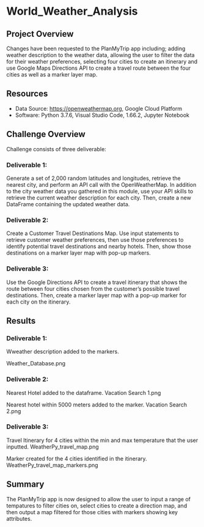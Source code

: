 # World_Weather_Analysis

## Project Overview
Changes have been requested to the PlanMyTrip app including; adding weather description to the weather data, allowing the user to filter the data for their weather preferences, selecting four cities to create an itinerary and use Google Maps Directions API to create a travel route between the four cities as well as a marker layer map.

## Resources
- Data Source: https://openweathermap.org, Google Cloud Platform
- Software: Python 3.7.6, Visual Studio Code, 1.66.2, Jupyter Notebook

## Challenge Overview
Challenge consists of three deliverable:

### Deliverable 1: 
Generate a set of 2,000 random latitudes and longitudes, retrieve the nearest city, and perform an API call with the OpenWeatherMap. In addition to the city weather data you gathered in this module, use your API skills to retrieve the current weather description for each city. Then, create a new DataFrame containing the updated weather data.
 

### Deliverable 2: 
Create a Customer Travel Destinations Map. Use input statements to retrieve customer weather preferences, then use those preferences to identify potential travel destinations and nearby hotels. Then, show those destinations on a marker layer map with pop-up markers.

### Deliverable 3: 
Use the Google Directions API to create a travel itinerary that shows the route between four cities chosen from the customer’s possible travel destinations. Then, create a marker layer map with a pop-up marker for each city on the itinerary.

## Results

### Deliverable 1:

Wweather description added to the markers.

Weather_Database.png

### Deliverable 2:

Nearest Hotel added to the dataframe.
Vacation Search 1.png

Nearest hotel within 5000 meters added to the marker.
Vacation Search 2.png

### Deliverable 3:

Travel Itinerary for 4 cities within the min and max temperature that the user inputted. 
WeatherPy_travel_map.png

Marker created for the 4 cities identified in the itinerary. 
WeatherPy_travel_map_markers.png



## Summary
The PlanMyTrip app is now designed to allow the user to input a range of tempatures to filter cities on, select cities to create a direction map, and then output a map filtered for those cities with markers showing key attributes. 

